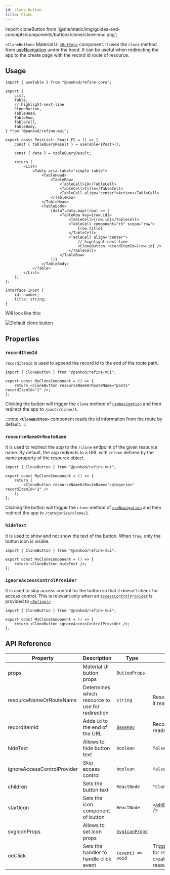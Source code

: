 ```yaml
---
id: clone-button
title: Clone
---
```


import cloneButton from '@site/static/img/guides-and-concepts/components/buttons/clone/clone-mui.png';

`<CloneButton>` Material UI [`<Button>`](https://mui.com/material-ui/react-button/) component. It uses the `clone` method from [useNavigation](/core/hooks/navigation/useNavigation.md) under the hood.
It can be useful when redirecting the app to the create page with the record id route of resource.

## Usage

```tsx
import { useTable } from "@pankod/refine-core";

import {
    List,
    Table,
    // highlight-next-line
    CloneButton,
    TableHead,
    TableRow,
    TableCell,
    TableBody,
} from "@pankod/refine-mui";

export const PostList: React.FC = () => {
    const { tableQueryResult } = useTable<IPost>();

    const { data } = tableQueryResult;

    return (
        <List>
            <Table aria-label="simple table">
                <TableHead>
                    <TableRow>
                        <TableCell>ID</TableCell>
                        <TableCell>Title</TableCell>
                        <TableCell align="center">Action</TableCell>
                    </TableRow>
                </TableHead>
                <TableBody>
                    {data?.data.map((row) => (
                        <TableRow key={row.id}>
                            <TableCell>{row.id}</TableCell>
                            <TableCell component="th" scope="row">
                                {row.title}
                            </TableCell>
                            <TableCell align="center">
                                // highlight-next-line
                                <CloneButton recordItemId={row.id} />
                            </TableCell>
                        </TableRow>
                    ))}
                </TableBody>
            </Table>
        </List>
    );
};

interface IPost {
    id: number;
    title: string;
}
```

Will look like this:

<div class="img-container">
    <div class="window">
        <div class="control red"></div>
        <div class="control orange"></div>
        <div class="control green"></div>
    </div>
    <img src={cloneButton} alt="Default clone button" />
</div>

## Properties

### `recordItemId`

`recordItemId` is used to append the record id to the end of the route path.

```tsx
import { CloneButton } from "@pankod/refine-mui";

export const MyCloneComponent = () => {
    return <CloneButton resourceNameOrRouteName="posts" recordItemId="1" />;
};
```

Clicking the button will trigger the `clone` method of [`useNavigation`](/core/hooks/navigation/useNavigation.md) and then redirect the app to `/posts/clone/1`.

:::note
**`<CloneButton>`** component reads the id information from the route by default.
:::

### `resourceNameOrRouteName`

It is used to redirect the app to the `/clone` endpoint of the given resource name. By default, the app redirects to a URL with `/clone` defined by the name property of the resource object.

```tsx
import { CloneButton } from "@pankod/refine-mui";

export const MyCloneComponent = () => {
    return (
        <CloneButton resourceNameOrRouteName="categories" recordItemId="2" />
    );
};
```

Clicking the button will trigger the `clone` method of [`useNavigation`](/core/hooks/navigation/useNavigation.md) and then redirect the app to `/categories/clone/2`.

### `hideText`

It is used to show and not show the text of the button. When `true`, only the button icon is visible.

```tsx
import { CloneButton } from "@pankod/refine-mui";

export const MyCloneComponent = () => {
    return <CloneButton hideText />;
};
```

### `ignoreAccessControlProvider`

It is used to skip access control for the button so that it doesn't check for access control. This is relevant only when an [`accessControlProvider`](/core/providers/accessControl-provider.md) is provided to [`<Refine/>`](/core/components/refine-config.md)

```tsx
import { CloneButton } from "@pankod/refine-mui";

export const MyCloneComponent = () => {
    return <CloneButton ignoreAccessControlProvider />;
};
```

## API Reference

| Property                    | Description                                      | Type                                                              | Default                                                                                                                       |
| --------------------------- | ------------------------------------------------ | ----------------------------------------------------------------- | ----------------------------------------------------------------------------------------------------------------------------- |
| props                       | Material UI button props                         | [`ButtonProps`](https://mui.com/material-ui/api/button/)          |                                                                                                                               |
| resourceNameOrRouteName     | Determines which resource to use for redirection | `string`                                                          | Resource name that it reads from route                                                                                        |
| recordItemId                | Adds `id` to the end of the URL                  | [`BaseKey`](/core/interfaces.md#basekey)                          | Record id that it reads from route                                                                                            |
| hideText                    | Allows to hide button text                       | `boolean`                                                         | `false`                                                                                                                       |
| ignoreAccessControlProvider | Skip access control                              | `boolean`                                                         | `false`                                                                                                                       |
| children                    | Sets the button text                             | `ReactNode`                                                       | `"Clone"`                                                                                                                     |
| startIcon                   | Sets the icon component of button                | `ReactNode`                                                       | [`<AddBoxOutlinedIcon />`](https://mui.com/material-ui/material-icons/?query=add+box&theme=Outlined&selected=AddBoxOutlined/) |
| svgIconProps                | Allows to set icon props                         | [`SvgIconProps`](https://mui.com/material-ui/api/svg-icon/#props) |                                                                                                                               |
| onClick                     | Sets the handler to handle click event           | `(event) => void`                                                 | Triggers navigation for redirection to the create page of resource                                                            |
